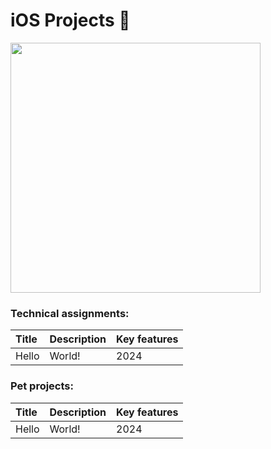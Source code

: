 # iOS Projects 🍎
<img src="https://github.com/maksim-mitrofanov/iOS-Projects/assets/87092187/0f61906f-ce71-4b1e-82c4-6c9a7f2b9e9c" width="400">

### Technical assignments:
| Title | Description | Key features |
| :---  | :----       | :------ |
| Hello | World!      | 2024 |


### Pet projects:
| Title | Description | Key features |
| :---  | :----       | :------ |
| Hello | World!      | 2024 |
